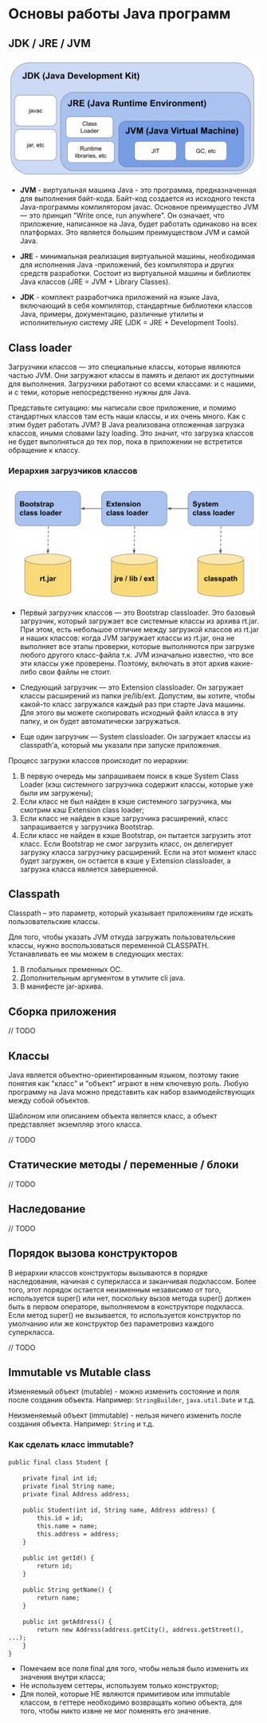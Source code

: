 # Основы работы Java программ

## JDK / JRE / JVM

![image info](./java.png)

* __JVM__ - виртуальная машина Java - это программа, предназначенная для выполнения байт-кода.
Байт-код создается из исходного текста Java-программы компилятором javac. 
Основное преимущество JVM — это принцип “Write once, run anywhere”. 
Он означает, что приложение, написанное на Java, будет работать одинаково на всех платформах. 
Это является большим преимуществом JVM и самой Java.

* __JRE__ - минимальная реализация виртуальной машины, необходимая для исполнения Java -приложений, без компилятора и других средств разработки. 
Состоит из виртуальной машины и библиотек Java классов (JRE = JVM + Library Classes). 

* __JDK__ - комплект разработчика приложений на языке Java, включающий в себя компилятор, стандартные библиотеки классов Java, 
примеры, документацию, различные утилиты и исполнительную систему JRE (JDK = JRE + Development Tools). 

## Class loader

Загрузчики классов — это специальные классы, которые являются частью JVM. Они загружают классы в память и делают их доступными для выполнения. 
Загрузчики работают со всеми классами: и с нашими, и с теми, которые непосредственно нужны для Java.

Представьте ситуацию: мы написали свое приложение, и помимо стандартных классов там есть наши классы, и их очень много. Как с этим будет работать JVM? 
В Java реализована отложенная загрузка классов, иными словами lazy loading. Это значит, что загрузка классов не будет выполняться до тех пор, пока в приложении не встретится обращение к классу.

### Иерархия загрузчиков классов

![image info](./class-loaders.png)

* Первый загрузчик классов — это Bootstrap classloader. 
Это базовый загрузчик, который загружает все системные классы из архива rt.jar. 
При этом, есть небольшое отличие между загрузкой классов из rt.jar и наших классов: когда JVM загружает классы из rt.jar, 
она не выполняет все этапы проверки, которые выполняются при загрузке любого другого класс-файла т.к. JVM изначально известно, 
что все эти классы уже проверены. Поэтому, включать в этот архив какие-либо свои файлы не стоит.

* Следующий загрузчик — это Extension classloader. 
Он загружает классы расширений из папки jre/lib/ext. Допустим, вы хотите, чтобы какой-то класс загружался каждый раз при старте Java машины. 
Для этого вы можете скопировать исходный файл класса в эту папку, и он будет автоматически загружаться.

* Еще один загрузчик — System classloader. Он загружает классы из classpath’а, который мы указали при запуске приложения.

Процесс загрузки классов происходит по иерархии:

1. В первую очередь мы запрашиваем поиск в кэше System Class Loader (кэш системного загрузчика содержит классы, которые уже были им загружены);
2. Если класс не был найден в кэше системного загрузчика, мы смотрим кэш Extension class loader;
3. Если класс не найден в кэше загрузчика расширений, класс запрашивается у загрузчика Bootstrap.
4. Если класс не найден в кэше Bootstrap, он пытается загрузить этот класс. Если Bootstrap не смог загрузить класс, он делегирует загрузку класса загрузчику расширений. 
Если на этот момент класс будет загружен, он остается в кэше у Extension classloader, а загрузка класса является завершенной.

## Classpath

Classpath – это параметр, который указывает приложениям где искать пользовательские классы. 

Для того, чтобы указать JVM откуда загружать пользовательские классы, нужно воспользоваться переменной CLASSPATH. 
Устанавливать ее мы можем в следующих местах:
1) В глобальных пременных ОС.
2) Дополнительным аргументом в утилите cli java.
3) В манифесте jar-архива.

## Сборка приложения

// TODO

## Классы

Java является объектно-ориентированным языком, поэтому такие понятия как "класс" и "объект" играют в нем ключевую роль. 
Любую программу на Java можно представить как набор взаимодействующих между собой объектов.

Шаблоном или описанием объекта является класс, а объект представляет экземпляр этого класса.

// TODO

## Статические методы / переменные / блоки

// TODO

## Наследование

// TODO

## Порядок вызова конструкторов

В иерархии классов конструкторы вызываются в порядке наследования, начиная с суперкласса и заканчивая подклассом.
Более того, этот порядок остается неизменным независимо от того, используется super() или нет, поскольку вызов метода super() 
должен быть в первом операторе, выполняемом в конструкторе подкласса.
Если метод super() не вызывается, то используется конструктор по умолчанию или же конструктор без параметровиз каждого суперкласса.

// TODO

## Immutable vs Mutable class

Изменяемый объект (mutable) - можно изменить состояние и поля после создания объекта. Например: `StringBuilder`, `java.util.Date` и т.д.

Неизменяемый объект (immutable) - нельзя ничего изменить после создания объекта. Например: `String` и т.д.

### Как сделать класс immutable?

```
public final class Student {

    private final int id; 
    private final String name; 
    private final Address address;

    public Student(int id, String name, Address address) {
        this.id = id;
        this.name = name;
        this.address = address;
    }

    public int getId() {
        return id;
    }

    public String getName() {
        return name;
    }

    public int getAddress() {
        return new Address(address.getCity(), address.getStreet(), ...);
    }
}
```

* Помечаем все поля final для того, чтобы нельзя было изменить их значения внутри класса;
* Не используем сеттеры, используем только конструктор;
* Для полей, которые НЕ являются примитивом или immutable классом, в геттере необходимо возвращать копию объекта, для того, 
чтобы никто извне не мог поменять его значение.